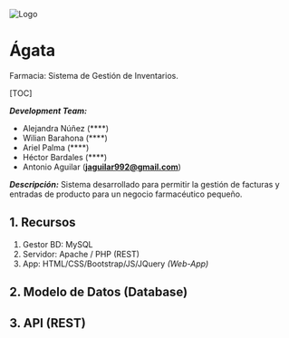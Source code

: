 ![Logo](./00.Branding/Logox100.png)

# Ágata

Farmacia: Sistema de Gestión de Inventarios.

[TOC]

***Development Team:***

* Alejandra Núñez (****)
* Wilian Barahona (****)
* Ariel Palma (****)
* Héctor Bardales (****)
* Antonio Aguilar (**jaguilar992@gmail.com**)

***Descripción:***
Sistema desarrollado para permitir la gestión de facturas y entradas de producto para un negocio farmacéutico pequeño.

## 1. Recursos
1. Gestor BD: MySQL
2. Servidor: Apache / PHP (REST)
3. App: HTML/CSS/Bootstrap/JS/JQuery  *(Web-App)*

## 2. Modelo de Datos (Database)

## 3. API (REST)